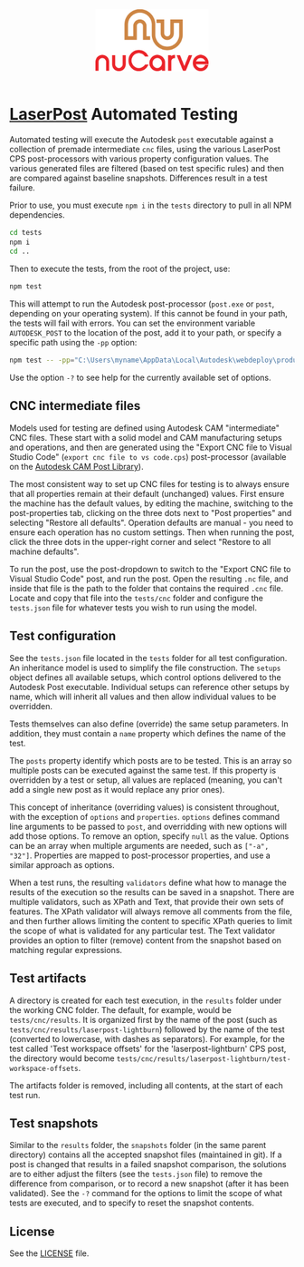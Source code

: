 <div align='center' padding-bottom="200px"><img src="https://github.com/nuCarve/laserpost/raw/main/images/nuCarve-logo-color-vert.svg" width="200px" /></div>
&nbsp;  

# [LaserPost](https://nucarve.com/laserpost) Automated Testing

Automated testing will execute the Autodesk `post` executable against a collection of
premade intermediate `cnc` files, using the various LaserPost CPS post-processors with various
property configuration values.  The various generated files are filtered (based on test specific
rules) and then are compared against baseline snapshots.  Differences result in a test failure. 

Prior to use, you must execute `npm i` in the `tests` directory to pull in all NPM dependencies.

```sh
cd tests
npm i
cd ..
```

Then to execute the tests, from the root of the project, use:

```sh
npm test
```

This will attempt to run the Autodesk post-processor (`post.exe` or `post`, depending on your
operating system).  If this cannot be found in your path, the tests will fail with errors.  You can
set the environment variable `AUTODESK_POST` to the location of the post, add it to your path, or
specify a specific path using the `-pp` option:

```sh
npm test -- -pp="C:\Users\myname\AppData\Local\Autodesk\webdeploy\production\212ef2a73b4faa7986fe0d205fb521fc68f5f11b\Applications\CAM360\post"
```

Use the option `-?` to see help for the currently available set of options.

## CNC intermediate files

Models used for testing are defined using Autodesk CAM "intermediate" CNC files.  These start with a
solid model and CAM manufacturing setups and operations, and then are generated using the "Export
CNC file to Visual Studio Code" (`export cnc file to vs code.cps`) post-processor (available on the
[Autodesk CAM Post Library](https://cam.autodesk.com/hsmposts)).  

The most consistent way to set up CNC files for testing is to always ensure that all properties
remain at their default (unchanged) values.  First ensure the machine has the default values, by
editing the machine, switching to the post-properties tab, clicking on the three dots next to "Post
properties" and selecting "Restore all defaults".  Operation defaults are manual - you need to
ensure each operation has no custom settings.  Then when running the post, click the three dots in
the upper-right corner and select "Restore to all machine defaults".

To run the post, use the post-dropdown to switch to the "Export CNC file to Visual Studio Code"
post, and run the post.  Open the resulting `.nc` file, and inside that file is the path to the
 folder that contains the required `.cnc` file.  Locate and copy that file into the `tests/cnc`
 folder and configure the `tests.json` file for whatever tests you wish to run using the model.

## Test configuration

See the `tests.json` file located in the `tests` folder for all test configuration.  An inheritance
model is used to simplify the file construction.  The `setups` object defines all available setups,
which control options delivered to the Autodesk Post executable.  Individual setups can reference
other setups by name, which will inherit all values and then allow individual values to be
overridden.

Tests themselves can also define (override) the same setup parameters.  In addition, they must
contain a `name` property which defines the name of the test.

The `posts` property identify which posts are to be tested.  This is an array so multiple posts can
be executed against the same test.  If this property is overridden by a test or setup, all values
are replaced (meaning, you can't add a single new post as it would replace any prior ones).  

This concept of inheritance (overriding values) is consistent throughout, with the exception of
`options` and `properties`.  `options` defines command line arguments to be passed to `post`, and
overridding with new options will add those options.  To remove an option, specify `null` as the
value.  Options can be an array when multiple arguments are needed, such as `["-a", "32"]`.
Properties are mapped to post-processor properties, and use a similar approach as options.

When a test runs, the resulting `validators` define what how to manage the results of the execution
so the results can be saved in a snapshot.  There are multiple validators, such as XPath and Text,
that provide their own sets of features.  The XPath validator will always remove all
comments from the file, and then further allows limiting the content to specific XPath queries to
limit the scope of what is validated for any particular test.  The Text validator provides an option
to filter (remove) content from the snapshot based on matching regular expressions.

## Test artifacts

A directory is created for each test execution, in the `results` folder under the working
CNC folder.  The default, for example, would be `tests/cnc/results`.  It is organized first by the
name of the post (such as `tests/cnc/results/laserpost-lightburn`) followed by the name of the test
(converted to lowercase, with dashes as separators).  For example, for the test called 'Test
workspace offsets' for the 'laserpost-lightburn' CPS post, the directory would become
`tests/cnc/results/laserpost-lightburn/test-workspace-offsets`.

The artifacts folder is removed, including all contents, at the start of each test run.

## Test snapshots

Similar to the `results` folder, the `snapshots` folder (in the same parent directory) contains all
the accepted snapshot files (maintained in git).  If a post is changed that results in a failed
snapshot comparison, the solutions are to either adjust the filters (see the `tests.json` file) to
remove the difference from comparison, or to record a new snapshot (after it has been validated).
See the `-?` command for the options to limit the scope of what tests are executed, and to specify
to reset the snapshot contents.

## License

See the [LICENSE](LICENSE) file.
